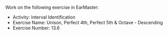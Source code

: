 Work on the following exercise in EarMaster:
- Activity: Interval Identification
- Exercise Name: Unison, Perfect 4th, Perfect 5th & Octave - Descending
- Exercise Number: 13.6
